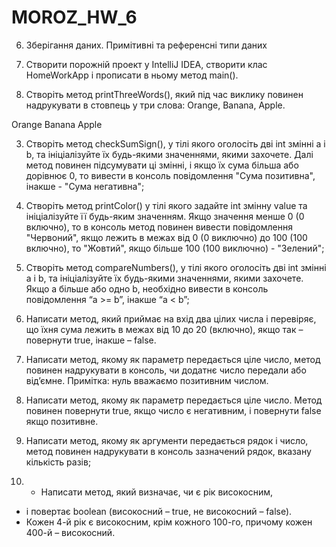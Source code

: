 # MOROZ_HW_6
6. Зберігання даних. Примітивні та референсні типи даних

1. Створити порожній проект у IntelliJ IDEA, створити клас HomeWorkApp і прописати в ньому метод main().
2. Створіть метод printThreeWords(), який під час виклику повинен надрукувати в стовпець у три слова: Orange, Banana, Apple.

Orange
Banana
Apple

3. Створіть метод checkSumSign(), у тілі якого оголосіть дві int змінні a і b,
та ініціалізуйте їх будь-якими значеннями, якими захочете.
Далі метод повинен підсумувати ці змінні, і якщо їх сума більша або дорівнює 0,
то вивести в консоль повідомлення "Сума позитивна", інакше - "Сума негативна";

4. Створіть метод printColor() у тілі якого задайте int змінну value
та ініціалізуйте її будь-яким значенням. Якщо значення менше 0 (0 включно),
то в консоль метод повинен вивести повідомлення "Червоний",
якщо лежить в межах від 0 (0 виключно) до 100 (100 включно),
то "Жовтий", якщо більше 100 (100 виключно) - "Зелений";

5. Створіть метод compareNumbers(), у тілі якого оголосіть дві int змінні a і b,
та ініціалізуйте їх будь-якими значеннями, якими захочете.
Якщо a більше або одно b, необхідно вивести в консоль повідомлення “a >= b”, інакше “a < b”;

6. Написати метод, який приймає на вхід два цілих числа і перевіряє, 
що їхня сума лежить в межах від 10 до 20 (включно), якщо так – повернути true, інакше – false.

7. Написати метод, якому як параметр передається ціле число,
метод повинен надрукувати в консоль, чи додатнє число передали або від’ємне.
Примітка: нуль вважаємо позитивним числом.

8. Написати метод, якому як параметр передається ціле число.
Метод повинен повернути true, якщо число є негативним, і повернути false якщо позитивне.

9. Написати метод, якому як аргументи передається рядок і число,
метод повинен надрукувати в консоль зазначений рядок, вказану кількість разів;

10. * Написати метод, який визначає, чи є рік високосним,
* і повертає boolean (високосний – true, не високосний – false).
* Кожен 4-й рік є високосним, крім кожного 100-го, причому кожен 400-й – високосний.
